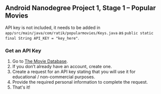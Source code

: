 ## Android Nanodegree Project 1, Stage 1 – Popular Movies

API key is not included, it needs to be added in `app/src/main/java/com/ratik/popularmovies/Keys.java` as 
`public static final String API_KEY = "key_here"`.

### Get an API Key

1. Go to [The Movie Database](http://themoviedb.org).
2. If you don’t already have an account, create one.
3. Create a request for an API key stating that you will use it for educational / non-commercial purposes.
4. Provide the required personal information to complete the request.
5. That's it!
